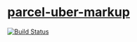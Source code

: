 # [parcel-uber-markup](https://itslooklike.github.io/parcel-uber-markup/)

[![Build Status](https://travis-ci.org/itslooklike/parcel-uber-markup.svg?branch=master)](https://travis-ci.org/itslooklike/parcel-uber-markup)
